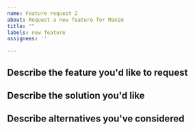 ```yaml
---
name: Feature request 2
about: Request a new feature for Manim
title: ""
labels: new feature
assignees: ''

---
```


## Describe the feature you'd like to request
<!--  A clear and concise description of what you want and what your use case is. -->

##  Describe the solution you'd like
<!-- A clear and concise description of what you want to happen. -->

##  Describe alternatives you've considered
<!-- A clear and concise description of any alternative solutions or features you've considered. -->